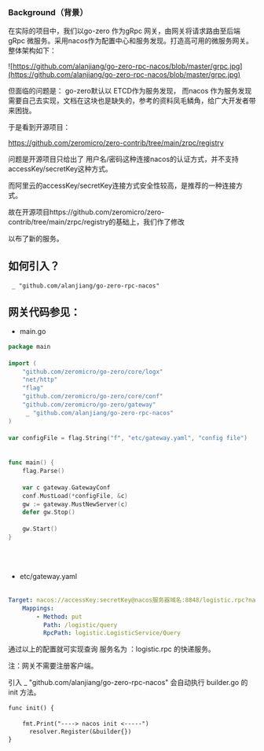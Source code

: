 ### Background（背景）

 在实际的项目中，我们以go-zero 作为gRpc 网关，由网关将请求路由至后端gRpc 微服务。采用nacos作为配置中心和服务发现。打造高可用的微服务网关。整体架构如下：



![https://github.com/alanjiang/go-zero-rpc-nacos/blob/master/grpc.jpg](https://github.com/alanjiang/go-zero-rpc-nacos/blob/master/grpc.jpg)



但面临的问题是： go-zero默认以 ETCD作为服务发现， 而nacos 作为服务发现需要自己去实现，文档在这块也是缺失的，参考的资料凤毛鳞角，给广大开发者带来困拢。

于是看到开源项目：

https://github.com/zeromicro/zero-contrib/tree/main/zrpc/registry

问题是开源项目只给出了 用户名/密码这种连接nacos的认证方式，并不支持 accessKey/secretKey这种方式。

而阿里云的accessKey/secretKey连接方式安全性较高，是推荐的一种连接方式。

故在开源项目https://github.com/zeromicro/zero-contrib/tree/main/zrpc/registry的基础上，我们作了修改

以布了新的服务。

## 如何引入？

` _ "github.com/alanjiang/go-zero-rpc-nacos"`

## 网关代码参见：

- main.go

```go
package main

import (
    "github.com/zeromicro/go-zero/core/logx"
    "net/http"
	"flag"
	"github.com/zeromicro/go-zero/core/conf"
	"github.com/zeromicro/go-zero/gateway"
	 _ "github.com/alanjiang/go-zero-rpc-nacos"
)

var configFile = flag.String("f", "etc/gateway.yaml", "config file")


func main() {
	flag.Parse()

	var c gateway.GatewayConf
	conf.MustLoad(*configFile, &c)
	gw := gateway.MustNewServer(c)
	defer gw.Stop()

	gw.Start()
}

	
```

## 



- etc/gateway.yaml

```yaml

Target: nacos://accessKey:secretKey@nacos服务器域名:8848/logistic.rpc?namespaceid=空间ID&timeout=13000ms
    Mappings:
        - Method: put
          Path: /logistic/query
          RpcPath: logistic.LogisticService/Query               
```



通过以上的配置就可实现查询 服务名为 ：logistic.rpc 的快递服务。

注：网关不需要注册客户端。 

引入  _ "github.com/alanjiang/go-zero-rpc-nacos" 会自动执行 builder.go 的 init 方法。

```
func init() {

    fmt.Print("----> nacos init <-----")
	  resolver.Register(&builder{})
}
```







